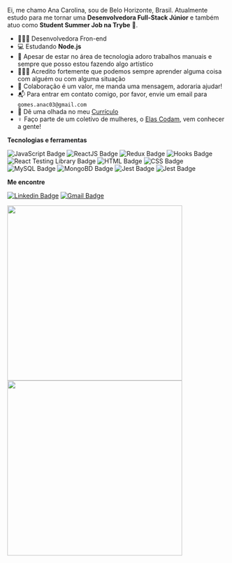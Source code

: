 Ei, me chamo Ana Carolina, sou de Belo Horizonte, Brasil. Atualmente estudo para me tornar uma **Desenvolvedora Full-Stack Júnior** e também atuo como **Student Summer Job na Trybe** 🚀.

- 👩🏽‍💻 Desenvolvedora Fron-end
- 💻 Estudando **Node.js**
- 🎨 Apesar de estar no área de tecnologia adoro trabalhos manuais e sempre que posso estou fazendo algo artístico
- 👩🏽‍🎓 Acredito fortemente que podemos sempre aprender alguma coisa com alguém ou com alguma situação
- 💬 Colaboração é um valor, me manda uma mensagem, adoraria ajudar!
- 📬 Para entrar em contato comigo, por favor, envie um email para `gomes.anac03@gmail.com`
- 📄 Dê uma olhada no meu [Currículo](https://gitconnected.com/gomesanac/resume)
- ♀️ Faço parte de um coletivo de mulheres, o [Elas Codam](https://www.instagram.com/elascodam/), vem conhecer a gente!

**Tecnologias e ferramentas**

<img src="https://img.shields.io/badge/-Java Script-yellow?style=flat-square&logo=JavaScript&logoColor=white" alt="JavaScript Badge" />
<img src="https://img.shields.io/badge/-React-5fdafb?style=flat-square&logo=React&logoColor=white" alt="ReactJS Badge" />
<img src="https://img.shields.io/badge/-Redux-754cbc?style=flat-square&logo=Redux&logoColor=white" alt="Redux Badge" />
<img src="https://img.shields.io/badge/-React Hooks-5fdafb?style=flat-square&logo=React&logoColor=white" alt="Hooks Badge" />
<img src="https://img.shields.io/badge/-React Testing Library-5fdafb?style=flat-square&logo=react&logoColor=white" alt="React Testing Library Badge" />
<img src="https://img.shields.io/badge/-HTML-e44c24?style=flat-square&logo=html5&logoColor=white" alt="HTML Badge" />
<img src="https://img.shields.io/badge/-CSS-349cd4?style=flat-square&logo=css3&logoColor=white" alt="CSS Badge" />
<img src="https://img.shields.io/badge/-MySQL-e37429?style=flat-square&logo=MySQL&logoColor=white" alt="MySQL Badge" />
<img src="https://img.shields.io/badge/-MongoBD-61a73a?style=flat-square&logo=mongodb&logoColor=white" alt="MongoBD Badge" />
<img src="https://img.shields.io/badge/-Jest-9c445c?style=flat-square&logo=jest&logoColor=white" alt="Jest Badge" />
<img src="https://img.shields.io/badge/-Sequelize-357bbe?style=flat-square&logo=sequelize&logoColor=white" alt="Jest Badge" />


**Me encontre**

[![Linkedin Badge](https://img.shields.io/badge/-LinkedIn-blue?style=flat-square&logo=Linkedin&logoColor=white&link=https://www.linkedin.com/in/gomesanac/)](https://www.linkedin.com/in/gomesanac/)
[![Gmail Badge](https://img.shields.io/badge/-Gmail-c14438?style=flat-square&logo=Gmail&logoColor=white&link=mailto:gomes.anac03@gmail.com)](mailto:gomes.anac03@gmail.com)

<a href="https://github.com/anuraghazra/github-readme-stats">
  <img align="center" width=400 src="https://github-readme-stats.vercel.app/api?username=gomesanac&show_icons=true&theme=dracula" />
</a>
<a href="https://github.com/anuraghazra/github-readme-stats">
  <img align="center" width=400 src="https://github-readme-stats.vercel.app/api/top-langs/?username=gomesanac&layout=compact&theme=dracula" />
</a>
